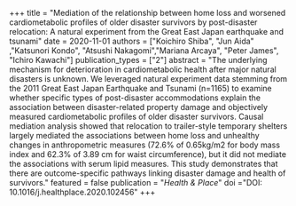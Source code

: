 +++
title = "Mediation of the relationship between home loss and worsened cardiometabolic profiles of older disaster survivors by post-disaster relocation: A natural experiment from the Great East Japan earthquake and tsunami"
date = 2020-11-01
authors = ["Koichiro Shiba", "Jun Aida" ,"Katsunori Kondo", "Atsushi Nakagomi","Mariana Arcaya", "Peter James", "Ichiro Kawachi"]
publication_types = ["2"]
abstract = "The underlying mechanism for deterioration in cardiometabolic health after major natural disasters is unknown. We leveraged natural experiment data stemming from the 2011 Great East Japan Earthquake and Tsunami (n=1165) to examine whether specific types of post-disaster accommodations explain the association between disaster-related property damage and objectively measured cardiometabolic profiles of older disaster survivors. Causal mediation analysis showed that relocation to trailer-style temporary shelters largely mediated the associations between home loss and unhealthy changes in anthropometric measures (72.6% of 0.65kg/m2 for body mass index and 62.3% of 3.89 cm for waist circumference), but it did not mediate the associations with serum lipid measures. This study demonstrates that there are outcome-specific pathways linking disaster damage and health of survivors."
featured = false
publication = "*Health & Place*"
doi ="DOI: 10.1016/j.healthplace.2020.102456"
+++
